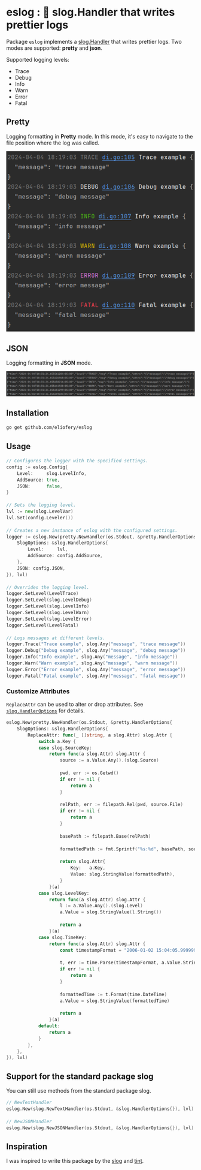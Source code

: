 # eslog : 🌈 slog.Handler that writes prettier logs

Package `eslog` implements a [slog.Handler](https://pkg.go.dev/log/slog#Handler)
that writes prettier logs. Two modes are supported: **pretty** and **json**.

Supported logging levels:
- Trace
- Debug
- Info
- Warn
- Error
- Fatal

## Pretty

Logging formatting in **Pretty** mode. In this mode, it's easy to navigate to the file position where the log was called.

![Prettier example](screen.png)

## JSON

Logging formatting in **JSON** mode.

![JSON example](screen2.png)

## Installation

```bash
go get github.com/eliofery/eslog
```

## Usage

```go
// Configures the logger with the specified settings.
config := eslog.Config{
    Level:     slog.LevelInfo,
    AddSource: true,
    JSON:      false,
}

// Sets the logging level.
lvl := new(slog.LevelVar)
lvl.Set(config.Leveler())

// Creates a new instance of eslog with the configured settings.
logger := eslog.New(pretty.NewHandler(os.Stdout, &pretty.HandlerOptions{
    SlogOptions: &slog.HandlerOptions{
        Level:     lvl,
        AddSource: config.AddSource,
    },
    JSON: config.JSON,
}), lvl)

// Overrides the logging level.
logger.SetLevel(LevelTrace)
logger.SetLevel(slog.LevelDebug)
logger.SetLevel(slog.LevelInfo)
logger.SetLevel(slog.LevelWarn)
logger.SetLevel(slog.LevelError)
logger.SetLevel(LevelFatal)

// Logs messages at different levels.
logger.Trace("Trace example", slog.Any("message", "trace message"))
logger.Debug("Debug example", slog.Any("message", "debug message"))
logger.Info("Info example", slog.Any("message", "info message"))
logger.Warn("Warn example", slog.Any("message", "warn message"))
logger.Error("Error example", slog.Any("message", "error message"))
logger.Fatal("Fatal example", slog.Any("message", "fatal message"))
```

### Customize Attributes

`ReplaceAttr` can be used to alter or drop attributes. See [`slog.HandlerOptions`](https://pkg.go.dev/log/slog#HandlerOptions) for details.

```go
eslog.New(pretty.NewHandler(os.Stdout, &pretty.HandlerOptions{
    SlogOptions: &slog.HandlerOptions{
        ReplaceAttr: func(_ []string, a slog.Attr) slog.Attr {
            switch a.Key {
            case slog.SourceKey:
                return func(a slog.Attr) slog.Attr {
                    source := a.Value.Any().(slog.Source)
    
                    pwd, err := os.Getwd()
                    if err != nil {
                        return a
                    }
    
                    relPath, err := filepath.Rel(pwd, source.File)
                    if err != nil {
                        return a
                    }
    
                    basePath := filepath.Base(relPath)
    
                    formattedPath := fmt.Sprintf("%s:%d", basePath, source.Line)
    
                    return slog.Attr{
                        Key:   a.Key,
                        Value: slog.StringValue(formattedPath),
                    }
                }(a)
            case slog.LevelKey:
                return func(a slog.Attr) slog.Attr {
                    l := a.Value.Any().(slog.Level)
                    a.Value = slog.StringValue(l.String())
    
                    return a
                }(a)
            case slog.TimeKey:
                return func(a slog.Attr) slog.Attr {
                    const timestampFormat = "2006-01-02 15:04:05.999999999 -0700 -07"
    
                    t, err := time.Parse(timestampFormat, a.Value.String())
                    if err != nil {
                        return a
                    }
    
                    formattedTime := t.Format(time.DateTime)
                    a.Value = slog.StringValue(formattedTime)
    
                    return a
                }(a)
            default:
                return a
            }
        },
    },
}), lvl)
```
## Support for the standard package slog

You can still use methods from the standard package slog.

```go
// NewTextHandler
eslog.New(slog.NewTextHandler(os.Stdout, &slog.HandlerOptions{}), lvl)

// NewJSONHandler
eslog.New(slog.NewJSONHandler(os.Stdout, &slog.HandlerOptions{}), lvl)
```

## Inspiration

I was inspired to write this package by the [slog](https://pkg.go.dev/log/slog) and [tint](https://github.com/lmittmann/tint).
